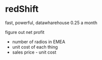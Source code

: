 # redShift
fast, powerful, datawharehouse
0.25 a month

figure out net profit
  - number of radios in EMEA
  - unit cost of each thing
  - sales price - unit cost

